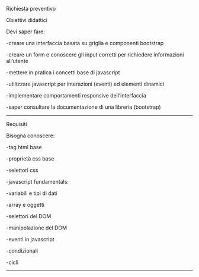 Richiesta preventivo

Obiettivi didattici

Devi saper fare:

-creare una interfaccia basata su griglia e componenti bootstrap

-creare un form e conoscere gli input corretti per richiedere informazioni all’utente

-mettere in pratica i concetti base di javascript

-utilizzare javascript per interazioni (eventi) ed elementi dinamici

-implementare comportamenti responsive dell’interfaccia

-saper consultare la documentazione di una libreria (bootstrap)

----------------------------------------

Requisiti


Bisogna conoscere:

-tag html base

-proprietà css base

-selettori css

-javascript fundamentals:

-variabili e tipi di dati

-array e oggetti

-selettori del DOM

-manipolazione del DOM

-eventi in javascript

-condizionali

-cicli

--------------------------------------